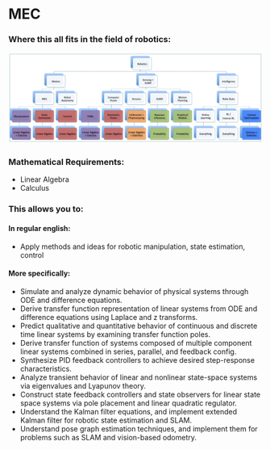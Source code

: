 # MEC

### Where this all fits in the field of robotics:
![](images/RoboticsScope.jpg)

### Mathematical Requirements:
- Linear Algebra
- Calculus


### This allows you to:

#### In regular english:
- Apply methods and ideas for robotic manipulation, state estimation, control 


#### More specifically:
- Simulate and analyze dynamic behavior of physical systems through ODE and difference equations.
- Derive transfer function representation of linear systems from ODE and difference equations using Laplace and z transforms.
- Predict qualitative and quantitative behavior of continuous and discrete time linear systems by examining transfer function poles.
- Derive transfer function of systems composed of multiple component linear systems combined in series, parallel, and feedback config.
- Synthesize PID feedback controllers to achieve desired step-response characteristics.
- Analyze transient behavior of linear and nonlinear state-space systems via eigenvalues and Lyapunov theory.
- Construct state feedback controllers and state observers for linear state space systems via pole placement and linear quadratic regulator.
- Understand the Kalman filter equations, and implement extended Kalman filter for robotic state estimation and SLAM.
- Understand pose graph estimation techniques, and implement them for problems such as SLAM and vision-based odometry.
